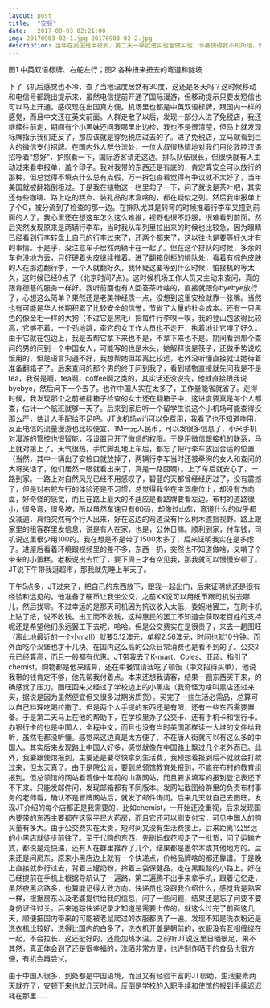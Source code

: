 ```yaml
---
layout: post
title:  "安顿"
date:   2017-09-03 02:21:00
img: 20170903-02-1.jpg 20170903-02-2.jpg
description: 当年在美国是半夜到，第二天一早就进实验室做实验，节奏快得我不知所措，安顿都是在实验等待间隙去完成。
---
```


图1 中英双语标牌、右舵左行；图2 各种扭来扭去的弯道和陡坡

下了飞机后感觉也不冷，查了当地温度居然有30度，这还是冬天吗？这时候移动和电信号都跳出提示来，虽然电信提前开通了国际漫游，但移动提示只要发短信也可以马上开通，感叹现在出国真方便。机场里也都是中英双语标牌，跟国内一样的感觉，而且中文还在英文前面。人群走散了以后，发现一部分人进了免税店，我还继续往前走，期间有个小黑妹还问我哪里出边检，我也不是很清楚，但马上就发现标牌指示我们走反了，那应该就是穿免税店过去的了。进了免税店，立马就看到巨大的微信支付招牌。在国内外人群分流处，一位大叔很热情地对我们用伦敦腔汉语招呼着“您好”，护照看一下，国际游客请走这边。排队队伍很长，但很快就有人主动过来看申报单，盖个印子。我对我带的东西还是有底的，肯定算安全可以放行的那种，但总觉得不填点什么总有点假，万一拆包查看觉得有争议就不太好了，当年美国就被翻箱倒柜过。于是我在植物这一栏里勾了一下，问了就说是茶叶吧，其实还有些咖啡、路上吃的糕点、装礼品的木盒啥的，都在疑似之列。然后我申报单上了个G，被分流到了检查的那一边。在排队尤其是转弯的时候推着行李车又撞到前面的人了。我心里还在想这车怎么这么难推，视野也很不舒服，很难看到前面，然后突然发现原来是两辆行李车，当时我从车列里拉出来的时候也比较急，因为眼睛已经看到行李转盘上自己的行李过来了，还两个都来了，这以往也是要等好久才有的事情。于是乎，没注意车子居然两辆卡在一起了。但在这个排队的时候，多余的车也没地方丢，只好硬着头皮继续推着。进了翻箱倒柜的排队处，看着有棕色皮肤的人在那边翻行李，一个人就翻好久，我怀疑这要等到什么时候，怕接机的等太久，这时候已经9点了（北京时间7点）。这时候机场工作人员又主动来查问，真的跟肯德基的服务一样好。我听前面也有人回答茶叶啥的，直接就跟你byebye放行了，心想这么简单？果然还是老美神经质一点，没想到这里安检就靠一张嘴。当然也有可能是华人长期积累了比较安全的信誉，节省了大量的社会成本。还有一只黑色的像金毛一样的大狗（不过它是黑毛）把每件行李嗅一嗅，我的登山包放得比较高，它够不着，一个劲地跳，牵它的女工作人员也不走开，执着地让它嗅了好久。由于它就在包边上，我是去帮它拿下来也不是，不拿下来也不是。期间看到那个查问的男的问到一个中国女人，可能写的也是木头，她解释说是筷子，还做手势说吃饭用的，但是语言沟通不好，我想帮她但距离比较远，老外没听懂直接就让她待着准备翻箱子了。后来查问的那个男的终于问到我了，看到植物直接就先问我是不是tea，我说是啊，tea啊，coffee啊之类的，其实话还没说完，他就直接跟我说byebye，然后问下一个去了。也许中国人实在太多了，工作量能省就省了。走得时候，我发现那个之前被翻箱子检查的女士还在翻箱子中，这进度要真是每个人都查，估计一个航班就够一天了。后来到家后听一个留学生说这个小机场可能查得没那么严，估计人手配给不足吧。JT说机场wifi可以免费用，我看了也不知道咋用，反正电信的流量漫游也比较便宜，1M一元人民币，可以发很多信息了，小米手机对漫游的管控也很智能，我设置只开了微信的权限。于是用微信跟接机的联系，马上就对接上了。天气很热，手忙脚乱地上车后，都忘了把行李车放回合适的位置（当然，其中一辆出了安检口就放掉了，两辆行李车当时还被牵狗的女人和查问的大哥笑话了，他们居然一眼就看出来了，真是一路囧啊）。上了车后就安心了，一路到家。一路上对自然风光已经不用感叹了，碧蓝的天都曾经经历过了，没有震撼了，但是对右舵左行的体验还是不习惯，总觉得我坐在主驾座位上，却没有方向盘，好奇怪的感觉，而且在路上最大的不适应是看路牌要看左边。布村的道路很小，很多弯，很多坡，所以虽然车速只有60码，却像过山车，弯道什么的似乎都没减速，真怕突然有个行人出来，好在这边的弯道没有什么树木遮挡视野。路上跟家里的租客群里发信息，说是有人在家，也是，公休日嘛。顺利到家，付车钱，司机说这里很少用100的。我在想是不是带了1500太多了，后来证明我实在是多虑了。进屋后看着环境跟视频里的差不多，东西一扔，突然也不知道做啥，又啃了个带来的小蛋糕。老板说出去忙了，要下周三才有空见我，那我就可以慢慢安顿了。JT说下午带我逛超市，那我就先睡上半天了。

下午5点多，JT过来了，把自己的东西放下，跟我一起出门，后来证明他还是很有经验和远见的。他准备了硬币让我坐公交，之前XX说可以用纸币跟司机说去哪儿，然后找零。不过幸运的是那天司机因为抗议收入太低，委婉地罢工，在刷卡机上贴了纸，说不收钱。出工而不收钱，这种惠民的罢工不知道会获取老百姓的支持呢还是希望他们永远罢工下去呢，哈哈。但是公交费实在是很贵了，来去一趟图旺（离此地最近的一个小mall）就要5.12澳元，单程2.56澳元，时间也就10分钟。而外面吃个汉堡也才十几块。在国内这么高的公众日常消费也是看不到的了。公交2元已经算高，而且一般都有优惠。JT带我去了K-mart、Coles、亚超、指引了chemist，购物都是他来结算，还在中餐馆请我吃了顿饭（中文招待买单），他说我带的钱肯定不够，他先帮我付着点。本来还想我请客，结果一圈东西买下来，的确感觉了压力。图旺回来又经过了学校边上的小黑店（我奇怪为啥叫黑店还过来买，据说是因为虽然便宜但又很多过期劣质货）。买完了一些生活必需品，总算可以自己料理吃喝拉撒了。但是两个人手提的东西还是有限，还有一些东西需要置备。于是第二天马上在他的帮助下，在学校里办了公交卡、还有手机卡和银行卡。办银行卡的也是中国人，全程中文，而且也没有当时美国那样读一大堆的文件给我听，虽然毛都没听懂。感觉来这边真是太方便了，不在唐人街就可以有这么多的中国人。其实后来发现路上中国人好多，感觉就像在中国路上飘过几个老外而已。此外，我要跟使馆报到，主要还是要尽快拿到生活费，我预想着报到后不就就会打款过来，但太天真了。由于是院公派，要到总领馆教育处报到，不能在布村的教育组报到。但总领馆的网站看着像十年前的山寨网站，而且要求填写的报到登记表还下不下来。只能发邮件问，发现邮箱都有不同版本。发网站截图给群里的负责布村事务的老师看，确认不是冒牌网站后，就发了邮件询问。后来几天就自己去图旺，发现JT介绍的每个店都正是我需要的，比如chemist，一开始还没重视，后来发现国内要带的东西主要都在这家平民大药房，而且它还可以刷支付宝，可见中国人的购买量有多大。由于公交费实在太贵，短时间又没有生活费接上，后来距离1公里远的小黑店就徒步前往了。至于代购的东西，先刷蚂蚁花呗走了一批货，问了运输方式，都说是走快递，还有人在群里推荐了几个，结果都是墨尔本或其他地方的。后来还是问房东，原来小黑店边上就有一个快递点，价格品牌啥的都还靠谱。于是晚上直接就步行过去，背着三罐奶粉，拎着三袋保健品，走在黑黢黢的小路上。好在已经提前在手机上根据导航认了一遍路，第二遍腾不出手来拿手机，跟着记忆走，虽然夜黑岔路多，也算能记得大致方向。快递员也没跟我介绍什么，感觉我是熟客一样，根据房东以及老婆提供给我的信息，问了一些问题，结果还是忘了问要不要身份证件过关。后来追踪快递记录才知道是需要上传的。就这么过完了前面这几天，顺便把国内带来的可能被老鼠爬过的衣服都洗了一遍。发现不知是洗衣粉还是洗衣机比较好，洗得比国内的白多了，洗衣机开盖是朝前的，衣服没有互相缠绕在一起，不会拉长，这还挺好的，还能加热水温。之前听JT说这里日晒很足，果不其然，真正体会到了还是很幸福的，洗晒非常方便，也许制作晒干的食品也很方便，有机会再尝试。

由于中国人很多，到处都是中国语境，而且又有经验丰富的JT帮助，生活要素两天就齐了，安顿下来也就几天时间。反倒是学校的入职手续和使馆的报到手续迟迟耗在那里……
